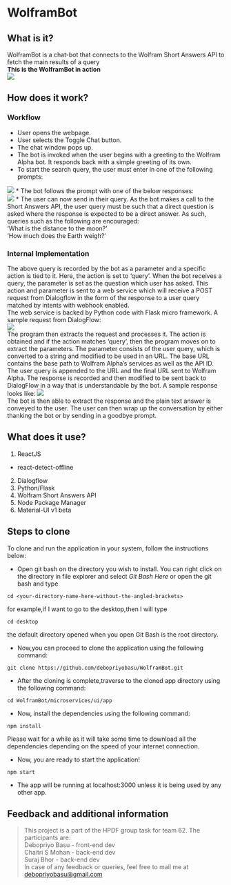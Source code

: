 # WolframBot
## What is it?
WolframBot is a chat-bot that connects to the Wolfram Short Answers API to fetch the main results of a query<br/>
**This is the WolframBot in action**<br/>
<img src="https://media.giphy.com/media/5honLCEMvjuBEFAG1Z/giphy.gif"/>
## How does it work?
### Workflow
* User opens the webpage.
* User selects the Toggle Chat button.
* The chat window pops up.
* The bot is invoked when the user begins with a greeting to the Wolfram Alpha bot. It responds back with a simple greeting of its own.
* To start the search query, the user must enter in one of the following prompts:<br/>
<img src="https://github.com/debopriyobasu/WolframBot/blob/master/1.png" />
* The bot follows the prompt with one of the below responses:<br/>
<img src="https://github.com/debopriyobasu/WolframBot/blob/master/2.png" />
* The user can now send in their query. As the bot makes a call to the Short Answers API, the user query must be such that a direct question is asked where the response is expected to be a direct answer. As such, queries such as the following are encouraged:<br/>
‘What is the distance to the moon?’<br/>
‘How much does the Earth weigh?’

### Internal Implementation
The above query is recorded by the bot as a parameter and a specific action is tied to it. Here, the action is set to ‘query’. When the bot receives a query, the parameter is set as the question which user has asked. This action and parameter is sent to a web service which will receive a POST request from Dialogflow in the form of the response to a user query matched by intents with webhook enabled.
<br/>
The web service is backed by Python code with Flask micro framework. A sample request from DialogFlow:<br/>
<img src='https://github.com/debopriyobasu/WolframBot/blob/master/3.png' /><br/>
The program then extracts the request and processes it. The action is obtained and if the action matches ‘query’, then the program moves on to extract the parameters. The parameter consists of the user query, which is converted to a string and modified to be used in an URL. The base URL contains the base path to Wolfram Alpha’s services as well as the API ID. The user query is appended to the URL and the final URL sent to Wolfram Alpha.
The response is recorded and then modified to be sent back to DialogFlow in a way that is understandable by the bot. A sample response looks like:
<img src='https://github.com/debopriyobasu/WolframBot/blob/master/4.png' /><br/>
The bot is then able to extract the response and the plain text answer is conveyed to the user. 
The user can then wrap up the conversation by either thanking the bot or by sending in a goodbye prompt.

## What does it use?

1. ReactJS
- react-detect-offline
2. Dialogflow
3. Python/Flask
4. Wolfram Short Answers API
5. Node Package Manager
6. Material-UI v1 beta

## Steps to clone

To clone and run the application in your system, follow the instructions below:<br/>
* Open git bash on the directory you wish to install. You can right click on the directory in file explorer and select _Git Bash Here_ or open the git bash and type  

```
cd <your-directory-name-here-without-the-angled-brackets>
```
for example,if I want to go to the desktop,then I will type 
```
cd desktop
```
the default directory opened when you open Git Bash is the root directory.
* Now,you can proceed to clone the application using the following command:
```
git clone https://github.com/debopriyobasu/WolframBot.git
```
* After the cloning is complete,traverse to the cloned app directory using the following command:
```
cd WolframBot/microservices/ui/app
```
* Now, install the dependencies using the following command:
```
npm install
```
Please wait for a while as it will take some time to download all the dependencies depending on the speed of your internet connection.<br/>
* Now, you are ready to start the application!
```
npm start

```
* The app will be running at localhost:3000 unless it is being used by any other app.

## Feedback and additional information
> This project is a part of the HPDF group task for team 62. The participants are:<br/>
Debopriyo Basu - front-end dev<br/>
Chaitri S Mohan - back-end dev<br/>
Suraj Bhor - back-end dev<br/>
In case of any feedback or queries, feel free to mail me at debopriyobasu@gmail.com
